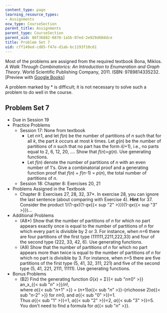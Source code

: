 ```yaml
---
content_type: page
learning_resource_types:
- Assignments
ocw_type: CourseSection
parent_title: Assignments
parent_type: CourseSection
parent_uid: 88f36882-0870-1a5b-07ed-2e929d68ddce
title: Problem Set 7
uid: cff149ed-cd85-f47e-d1ab-bc1193f10c61
---
```


Most of the problems are assigned from the required textbook Bona, Miklos. _A Walk Through Combinatorics: An Introduction to Enumeration and Graph Theory_. World Scientific Publishing Company, 2011. ISBN: 9789814335232. \[Preview with [Google Books](http://books.google.com/books?id=TzJ2L9ZmlQUC&pg=PAfrontcover)\]

A problem marked by \* is difficult; it is not necessary to solve such a problem to do well in the course.

Problem Set 7
-------------

*   Due in Session 19
*   Practice Problems
    *   Session 17: None from textbook
        *   Let _n_≥1, and let _f_(_n_) be the number of partitions of _n_ such that for all _k_, the part _k_ occurs at most _k_ times. Let _g_(_n_) be the number of partitions of _n_ such that no part has the form _i_(_i_+1), i.e., no parts equal to 2, 6, 12, 20, …. Show that _f_(_n_)=_g_(_n_). Use generating functions.
        *   Let _f_(_n_) denote the number of partitions of _n_ with an even number of 1's. Give a combinatorial proof and a generating function proof that _f_(_n_) + _f_(_n_\-1) = _p_(_n_), the total number of partitions of _n_.
    *   Session 18: Chapter 8: Exercises 20, 21
*   Problems Assigned in the Textbook
    *   Chapter 8: Exercises 27, 28, 32, 37\*. In exercise 28, you can ignore the last sentence (about comparing with Exercise 4). **Hint** for 37. Consider the product 1/(1-_qx_)(1-_qx_{{< sup "2" >}})(1-_qx_{{< sup "3" >}})...
*   Additional Problems
    *   (A8\*) Show that the number of partitions of _n_ for which no part appears exactly once is equal to the number of partitions of _n_ for which every part is divisible by 2 or 3. For instance, when _n_\=6 there are four partitions of the first type (111111,2211,222,33) and four of the second type (222, 33, 42, 6). Use generating functions.
    *   (A9) Show that the number of partitions of _n_ for which no part appears more than twice is equal to the number of partitions of _n_ for which no part is divisible by 3. For instance, when _n_\=5 there are five partitions of the first type (5, 41, 32, 311, 221) and five of the second type (5, 41, 221, 2111, 11111). Use generating functions.
*   Bonus Problems
    *   (B2) Find the generating function _G_(_x_) = Σ{{< sub "_n_≥0" >}} an_x_{{< sub "_n_" >}}/_n_!,  
        where _a_{{< sub "_n_+1" >}} = (_n_+1)_a_{{< sub "_n_" >}}\-{_n_\\choose 2}_a_{{< sub "_n_\-2" >}} for _n_≥0, and _a_{{< sub "0" >}}\=1.  
        Thus _a_{{< sub "1" >}}\=1, _a_{{< sub "2" >}}\=2, _a_{{< sub "3" >}}\=5. You don't need to find a formula for _a_{{< sub "_n_" >}}.
